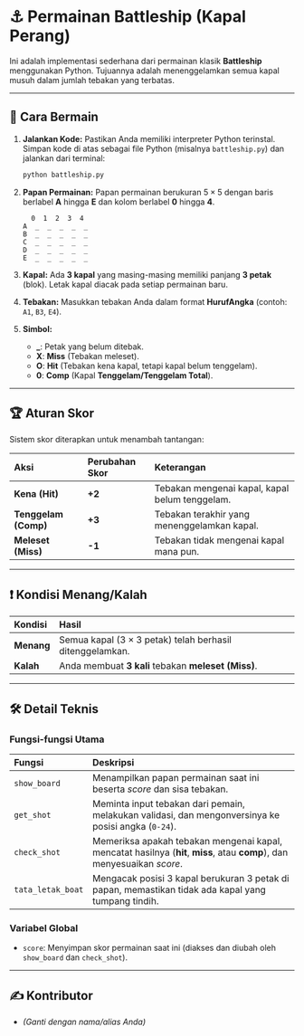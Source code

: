 # ⚓ Permainan Battleship (Kapal Perang)

Ini adalah implementasi sederhana dari permainan klasik **Battleship** menggunakan Python. Tujuannya adalah menenggelamkan semua kapal musuh dalam jumlah tebakan yang terbatas.

---

## 🎯 Cara Bermain

1.  **Jalankan Kode:** Pastikan Anda memiliki interpreter Python terinstal. Simpan kode di atas sebagai file Python (misalnya `battleship.py`) dan jalankan dari terminal:
    ```bash
    python battleship.py
    ```

2.  **Papan Permainan:** Papan permainan berukuran $5 \times 5$ dengan baris berlabel **A** hingga **E** dan kolom berlabel **0** hingga **4**.

    ```
      0  1  2  3  4
    A  _  _  _  _  _
    B  _  _  _  _  _
    C  _  _  _  _  _
    D  _  _  _  _  _
    E  _  _  _  _  _
    ```

3.  **Kapal:** Ada **3 kapal** yang masing-masing memiliki panjang **3 petak** (blok). Letak kapal diacak pada setiap permainan baru.

4.  **Tebakan:** Masukkan tebakan Anda dalam format **HurufAngka** (contoh: `A1`, `B3`, `E4`).

5.  **Simbol:**
    * **$\_$**: Petak yang belum ditebak.
    * **X**: **Miss** (Tebakan meleset).
    * **O**: **Hit** (Tebakan kena kapal, tetapi kapal belum tenggelam).
    * **0**: **Comp** (Kapal **Tenggelam/Tenggelam Total**).

---

## 🏆 Aturan Skor

Sistem skor diterapkan untuk menambah tantangan:

| Aksi | Perubahan Skor | Keterangan |
| :--- | :--- | :--- |
| **Kena (Hit)** | **+2** | Tebakan mengenai kapal, kapal belum tenggelam. |
| **Tenggelam (Comp)** | **+3** | Tebakan terakhir yang menenggelamkan kapal. |
| **Meleset (Miss)** | **-1** | Tebakan tidak mengenai kapal mana pun. |

---

## ❗ Kondisi Menang/Kalah

| Kondisi | Hasil |
| :--- | :--- |
| **Menang** | Semua kapal $(3 \times 3 \text{ petak})$ telah berhasil ditenggelamkan. |
| **Kalah** | Anda membuat **3 kali** tebakan **meleset (Miss)**. |

---

## 🛠️ Detail Teknis

### Fungsi-fungsi Utama

| Fungsi | Deskripsi |
| :--- | :--- |
| `show_board` | Menampilkan papan permainan saat ini beserta *score* dan sisa tebakan. |
| `get_shot` | Meminta input tebakan dari pemain, melakukan validasi, dan mengonversinya ke posisi angka (`0-24`). |
| `check_shot` | Memeriksa apakah tebakan mengenai kapal, mencatat hasilnya (**hit**, **miss**, atau **comp**), dan menyesuaikan *score*. |
| `tata_letak_boat` | Mengacak posisi 3 kapal berukuran 3 petak di papan, memastikan tidak ada kapal yang tumpang tindih. |

### Variabel Global

* `score`: Menyimpan skor permainan saat ini (diakses dan diubah oleh `show_board` dan `check_shot`).

---

## ✍️ Kontributor

* *(Ganti dengan nama/alias Anda)*
